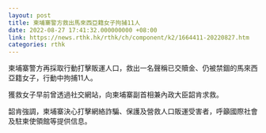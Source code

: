 ```yaml
---
layout: post
title: 柬埔寨警方救出馬來西亞籍女子拘捕11人
date: 2022-08-27 17:41:32.000000000 +08:00
link: https://news.rthk.hk/rthk/ch/component/k2/1664411-20220827.htm
categories: rthk
---
```


柬埔寨警方再採取行動打擊販運人口，救出一名聲稱已交贖金、仍被禁錮的馬來西亞籍女子，行動中拘捕11人。

獲救女子早前曾透過社交網站，向柬埔寨副首相兼內政大臣韶肯求救。

韶肯強調，柬埔寨決心打擊網絡詐騙、保護及營救人口販運受害者，呼籲國際社會及駐柬使領館等提供信息。
